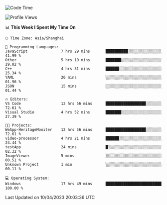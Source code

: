 <!--START_SECTION:waka-->
![Code Time](http://img.shields.io/badge/Code%20Time-853%20hrs%2018%20mins-blue)

![Profile Views](http://img.shields.io/badge/Profile%20Views-6-blue)

📊 **This Week I Spent My Time On** 

```text
🕑︎ Time Zone: Asia/Shanghai

💬 Programming Languages: 
JavaScript               7 hrs 29 mins       ██████████░░░░░░░░░░░░░░░   41.99 % 
Other                    5 hrs 10 mins       ███████░░░░░░░░░░░░░░░░░░   29.02 % 
C++                      4 hrs 31 mins       ██████░░░░░░░░░░░░░░░░░░░   25.34 % 
YAML                     20 mins             ░░░░░░░░░░░░░░░░░░░░░░░░░   01.96 % 
JSON                     15 mins             ░░░░░░░░░░░░░░░░░░░░░░░░░   01.44 % 

🔥 Editors: 
VS Code                  12 hrs 56 mins      ██████████████████░░░░░░░   72.61 % 
Visual Studio            4 hrs 52 mins       ███████░░░░░░░░░░░░░░░░░░   27.39 % 

🐱‍💻 Projects: 
WeApp-HeritageMoniter    12 hrs 56 mins      ██████████████████░░░░░░░   72.61 % 
video-processor          4 hrs 21 mins       ██████░░░░░░░░░░░░░░░░░░░   24.44 % 
testApp                  24 mins             █░░░░░░░░░░░░░░░░░░░░░░░░   02.32 % 
ImageViewer              5 mins              ░░░░░░░░░░░░░░░░░░░░░░░░░   00.51 % 
Unknown Project          1 min               ░░░░░░░░░░░░░░░░░░░░░░░░░   00.11 % 

💻 Operating System: 
Windows                  17 hrs 49 mins      █████████████████████████   100.00 % 
```


 Last Updated on 10/04/2023 20:03:36 UTC
<!--END_SECTION:waka-->